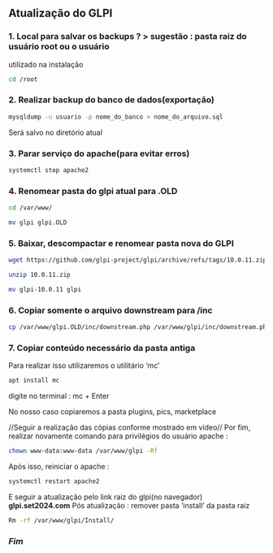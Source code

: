 
##  Atualização do GLPI

### 1. Local para salvar os backups ? > sugestão : pasta raiz do usuário root ou o usuário
utilizado na instalação
```bash
cd /root
```
### 2. Realizar backup do banco de dados(exportação)
```bash
mysqldump -u usuario -p nome_do_banco > nome_do_arquivo.sql
```
Será salvo no diretório atual

### 3. Parar serviço do apache(para evitar erros)
```bash
systemctl stop apache2
```
### 4. Renomear pasta do glpi atual para .OLD
```bash
cd /var/www/
```
```bash
mv glpi glpi.OLD
```

### 5. Baixar, descompactar e renomear pasta nova do GLPI
```bash
wget https://github.com/glpi-project/glpi/archive/refs/tags/10.0.11.zip
```
```bash
unzip 10.0.11.zip
```
```bash
mv glpi-10.0.11 glpi
```
### 6. Copiar somente o arquivo downstream para /inc
```bash
cp /var/www/glpi.OLD/inc/downstream.php /var/www/glpi/inc/downstream.php 
```
### 7. Copiar conteúdo necessário da pasta antiga
Para realizar isso utilizaremos o utilitário ‘mc’
```bash
apt install mc
```
digite no terminal : mc + Enter

No nosso caso copiaremos a pasta plugins, pics, marketplace

//Seguir a realização das cópias conforme mostrado em vídeo//
Por fim, realizar novamente comando para privilégios do usuário apache :
```bash
chown www-data:www-data /var/www/glpi -Rf
```
Após isso, reiniciar o apache : 
```bash
systemctl restart apache2
```
E seguir a atualização pelo link raiz do glpi(no navegador)
**glpi.set2024.com**
Pós atualização : remover pasta ‘install’ da pasta raiz

```bash
Rm -rf /var/www/glpi/Install/
```

### ***Fim***
